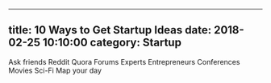 
---
title: 10 Ways to Get Startup Ideas
date: 2018-02-25 10:10:00
category: Startup
---

Ask friends
Reddit
Quora
Forums
Experts
Entrepreneurs
Conferences
Movies
Sci-Fi
Map your day
